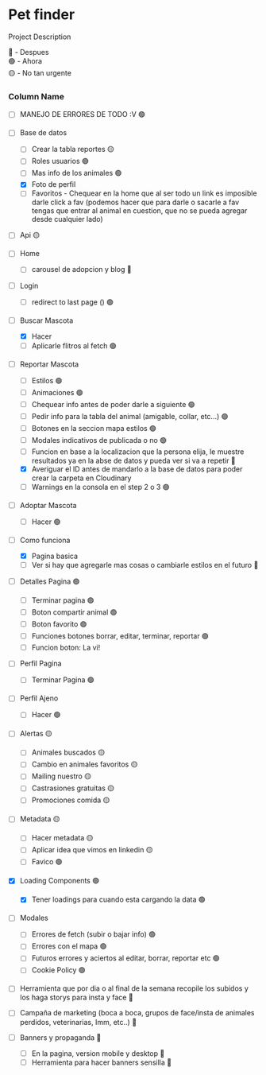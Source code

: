 # Pet finder
Project Description


🔴 - Despues  
🟢 - Ahora  
🟡 - No tan urgente

### Column Name

- [ ] MANEJO DE ERRORES DE TODO :V 🟢

- [ ] Base de datos
    - [ ] Crear la tabla reportes 🟡
    - [ ] Roles usuarios 🟢
    - [ ] Mas info de los animales 🟢
    - [x] Foto de perfil
    - [ ] Favoritos - Chequear en la home que al ser todo un link es imposible darle click a fav (podemos hacer que para darle o sacarle a fav tengas que entrar al animal en cuestion, que no se pueda agregar desde cualquier lado)

- [ ] Api 🟡

- [ ] Home
  - [ ] carousel de adopcion y blog 🔴

- [ ] Login
    - [ ] redirect to last page () 🟢

- [ ] Buscar Mascota
    - [x] Hacer
    - [ ] Aplicarle flitros al fetch 🟢

- [ ] Reportar Mascota
    - [ ] Estilos 🟢
    - [ ] Animaciones 🟢
    - [ ] Chequear info antes de poder darle a siguiente 🟢
    - [ ] Pedir info para la tabla del animal (amigable, collar, etc...) 🟢
    - [ ] Botones en la seccion mapa estilos 🟢
    - [ ] Modales indicativos de publicada o no 🟢
    - [ ] Funcion en base a la localizacion que la persona elija, le muestre resultados ya en la abse de datos y pueda ver si va a repetir 🔴
    - [x] Averiguar el ID antes de mandarlo a la base de datos para poder crear la carpeta en Cloudinary
    - [ ] Warnings en la consola en el step 2 o 3 🟢

- [ ] Adoptar Mascota
    - [ ] Hacer 🟢

- [ ] Como funciona
    - [x] Pagina basica
    - [ ] Ver si hay que agregarle mas cosas o cambiarle estilos en el futuro 🔴

- [ ] Detalles Pagina 🟢
    - [ ] Terminar pagina 🟢
    - [ ] Boton compartir animal 🟢
    - [ ] Boton favorito 🟢
    - [ ] Funciones botones borrar, editar, terminar, reportar 🟢
    - [ ] Funcion boton: La vi!

- [ ] Perfil Pagina
    - [ ] Terminar Pagina 🟢

- [ ] Perfil Ajeno
    - [ ] Hacer 🟢

- [ ] Alertas 🟡
    - [ ] Animales buscados 🟡
    - [ ] Cambio en animales favoritos 🟡
    - [ ] Mailing nuestro 🟡
    - [ ] Castrasiones gratuitas 🟡
    - [ ] Promociones comida 🟡

- [ ] Metadata 🟡
    - [ ] Hacer metadata 🟡
    - [ ] Aplicar idea que vimos en linkedin 🟡
    - [ ] Favico 🟢

- [x] Loading Components 🟢
    - [x] Tener loadings para cuando esta cargando la data 🟢

- [ ] Modales
    - [ ] Errores de fetch (subir o bajar info) 🟢
    - [ ] Errores con el mapa 🟢
    - [ ] Futuros errores y aciertos al editar, borrar, reportar etc 🟢
    - [ ] Cookie Policy 🟢

- [ ] Herramienta que por dia o al final de la semana recopile los subidos y los haga storys para insta y face 🔴

- [ ] Campaña de marketing (boca a boca, grupos de face/insta de animales perdidos, veterinarias, Imm, etc..) 🔴

- [ ] Banners y propaganda  🔴
    - [ ] En la pagina, version mobile y desktop 🔴
    - [ ] Herramienta para hacer banners sensilla 🔴
